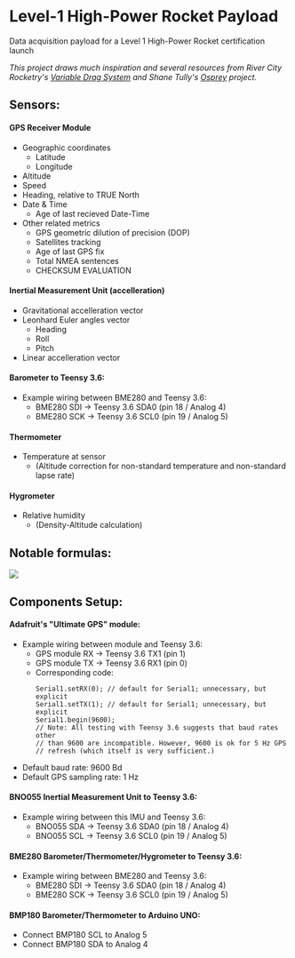 # Level-1 High-Power Rocket Payload
Data acquisition payload for a Level 1 High-Power Rocket certification launch

*This project draws much inspiration and several resources from River City Rocketry's [Variable Drag System](https://github.com/jtcass01/vds2_0) and Shane Tully's [Osprey](https://github.com/shanet/osprey/) project.*

## Sensors:

#### GPS Receiver Module
- Geographic coordinates
  - Latitude
  - Longitude
- Altitude
- Speed
- Heading, relative to TRUE North
- Date & Time
  - Age of last recieved Date-Time
- Other related metrics
  - GPS geometric dilution of precision (DOP)
  - Satellites tracking
  - Age of last GPS fix
  - Total NMEA sentences
  - CHECKSUM EVALUATION

#### Inertial Measurement Unit (accelleration)
- Gravitational accelleration vector
- Leonhard Euler angles vector
  - Heading
  - Roll
  - Pitch
- Linear accelleration vector

#### Barometer to Teensy 3.6:
- Example wiring between BME280 and Teensy 3.6:
  - BME280 SDI -> Teensy 3.6 SDA0 (pin 18 / Analog 4)
  - BME280 SCK -> Teensy 3.6 SCL0 (pin 19 / Analog 5)

#### Thermometer
- Temperature at sensor
  - (Altitude correction for non-standard temperature and non-standard lapse rate)

#### Hygrometer
- Relative humidity
  - (Density-Altitude calculation)

## Notable formulas:

![](https://raw.githubusercontent.com/nolanholden/payload-level1-rocket/8447a1cbf741a6a57f07a59d258492eb7169c5b9/misc/pressure-altitude.png)

## Components Setup:

#### Adafruit's "Ultimate GPS" module:
- Example wiring between module and Teensy 3.6:
  - GPS module RX -> Teensy 3.6 TX1 (pin 1)
  - GPS module TX -> Teensy 3.6 RX1 (pin 0)
  - Corresponding code:
    ```
    Serial1.setRX(0); // default for Serial1; unnecessary, but explicit
    Serial1.setTX(1); // default for Serial1; unnecessary, but explicit
    Serial1.begin(9600);
    // Note: All testing with Teensy 3.6 suggests that baud rates other
    // than 9600 are incompatible. However, 9600 is ok for 5 Hz GPS
    // refresh (which itself is very sufficient.)
    ```
- Default baud rate: 9600 Bd
- Default GPS sampling rate: 1 Hz

#### BNO055 Inertial Measurement Unit to Teensy 3.6:
- Example wiring between this IMU and Teensy 3.6:
  - BNO055 SDA -> Teensy 3.6 SDA0 (pin 18 / Analog 4)
  - BNO055 SCL -> Teensy 3.6 SCL0 (pin 19 / Analog 5)

#### BME280 Barometer/Thermometer/Hygrometer to Teensy 3.6:
- Example wiring between BME280 and Teensy 3.6:
  - BME280 SDI -> Teensy 3.6 SDA0 (pin 18 / Analog 4)
  - BME280 SCK -> Teensy 3.6 SCL0 (pin 19 / Analog 5)

#### BMP180 Barometer/Thermometer to Arduino UNO:
- Connect BMP180 SCL    to Analog 5
- Connect BMP180 SDA    to Analog 4
